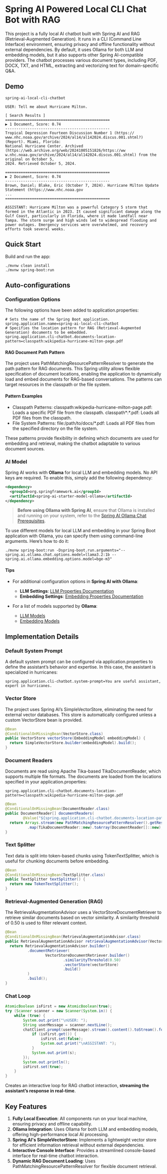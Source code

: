 # Spring AI Powered Local CLI Chat Bot with RAG

This project is a fully local AI chatbot built with Spring AI and RAG (Retrieval-Augmented Generation). It runs in a CLI (Command Line Interface) environment, ensuring privacy and offline functionality without external dependencies. By default, it uses Ollama for both LLM and embedding models, but it also supports other Spring AI-compatible providers. The chatbot processes various document types, including PDF, DOCX, TXT, and HTML, extracting and vectorizing text for domain-specific Q&A.

## Demo
```
spring-ai-local-cli-chatbot

USER: Tell me about Hurricane Milton.

[ Search Results ]
===============================================
▶ 1 Document, Score: 0.74
-----------------------------------------------
Tropical Depression Fourteen Discussion Number 1 (https://
www.nhc.noaa.gov/archive/2024/al14/al142024.discus.001.shtml?) (Report). Miami, Florida:
National Hurricane Center. Archived (https://web.archive.org/web/20241005151826/https://ww
w.nhc.noaa.gov/archive/2024/al14/al142024.discus.001.shtml) from the original on October 5,
2024. Retrieved October 5, 2024.

===============================================
▶ 2 Document, Score: 0.74
-----------------------------------------------
Brown, Daniel; Blake, Eric (October 7, 2024). Hurricane Milton Update Statement (https://www.nhc.noaa.gov
...
===============================================

ASSISTANT: Hurricane Milton was a powerful Category 5 storm that formed in the Atlantic in 2023. It caused significant damage along the Gulf Coast, particularly in Florida, where it made landfall near Tampa. The storm surge and high winds led to widespread flooding and power outages. Emergency services were overwhelmed, and recovery efforts took several weeks.
```

## Quick Start

Build and run the app:
```
./mvnw clean install
./mvnw spring-boot:run
```

## Auto-configurations

### Configuration Options
The following options have been added to application.properties:
```
# Sets the name of the Spring Boot application.
spring.application.name=spring-ai-local-cli-chatbot
# Specifies the location pattern for RAG (Retrieval-Augmented Generation) documents to be embedded.
spring.application.cli-chatbot.documents-location-pattern=classpath:wikipedia-hurricane-milton-page.pdf
```
#### RAG Document Path Pattern
The project uses PathMatchingResourcePatternResolver to generate the path pattern for RAG documents. This Spring utility allows flexible specification of document locations, enabling the application to dynamically load and embed documents for RAG-based conversations. The patterns can target resources in the classpath or the file system.

#### Pattern Examples
- Classpath Patterns:
classpath:wikipedia-hurricane-milton-page.pdf: Loads a specific PDF file from the classpath.
classpath*:*.pdf: Loads all PDF files from the classpath.
- File System Patterns:
file:/path/to/docs/*.pdf: Loads all PDF files from the specified directory on the file system.

These patterns provide flexibility in defining which documents are used for embedding and retrieval, making the chatbot adaptable to various document sources.

### AI Model

Spring AI works with **Ollama** for local LLM and embedding models. No API keys are required.
To enable this, simply add the following dependency:
```xml
<dependency>
  <groupId>org.springframework.ai</groupId>
  <artifactId>spring-ai-starter-model-ollama</artifactId>
</dependency>
```
> **Before using Ollama with Spring AI**, ensure that Ollama is installed and running on your system, refer to the [Spring AI Ollama Chat Prerequisites](https://docs.spring.io/spring-ai/reference/api/chat/ollama-chat.html#_prerequisites).

To use different models for local LLM and embedding in your Spring Boot application with Ollama, you can specify them using command-line arguments. Here’s how to do it:
```
./mvnw spring-boot:run -Dspring-boot.run.arguments="--spring.ai.ollama.chat.options.model=llama3.2:1b --spring.ai.ollama.embedding.options.model=bge-m3"
```
#### Tips

- For additional configuration options in **Spring AI with Ollama**:
    - **LLM Settings**: [LLM Properties Documentation](https://docs.spring.io/spring-ai/reference/api/chat/ollama-chat.html#_chat_properties)
    - **Embedding Settings**: [Embedding Properties Documentation](https://docs.spring.io/spring-ai/reference/api/embeddings/ollama-embeddings.html#_embedding_properties)

- For a list of models supported by **Ollama**:
    - [LLM Models](https://github.com/ollama/ollama?tab=readme-ov-file#model-library)
    - [Embedding Models](https://ollama.com/search?c=embedding)

## Implementation Details
### Default System Prompt
A default system prompt can be configured via application.properties to define the assistant’s behavior and expertise.
In this case, the assistant is specialized in hurricanes:
```properties
spring.application.cli-chatbot.system-prompt=You are useful assistant, expert in hurricanes.
```
### Vector Store
The project uses Spring AI’s SimpleVectorStore, eliminating the need for external vector databases.
This store is automatically configured unless a custom VectorStore bean is provided.
```java
@Bean
@ConditionalOnMissingBean(VectorStore.class)
public VectorStore vectorStore(EmbeddingModel embeddingModel) {
  return SimpleVectorStore.builder(embeddingModel).build();
}
```
### Document Readers
Documents are read using Apache Tika-based TikaDocumentReader, which supports multiple file formats.
The documents are loaded from the locations specified in your application.properties:
```properties
spring.application.cli-chatbot.documents-location-pattern=classpath:wikipedia-hurricane-milton-page.pdf
```
```java
@Bean
@ConditionalOnMissingBean(DocumentReader.class)
public DocumentReader[] documentReaders(
        @Value("${spring.application.cli-chatbot.documents-location-pattern}") String documentsLocationPattern) throws IOException {
  return Arrays.stream(new PathMatchingResourcePatternResolver().getResources(documentsLocationPattern))
          .map(TikaDocumentReader::new).toArray(DocumentReader[]::new);
}
```
### Text Splitter
Text data is split into token-based chunks using TokenTextSplitter, which is useful for chunking documents before embedding.
```java
@Bean
@ConditionalOnMissingBean(TextSplitter.class)
public TextSplitter textSplitter() {
  return new TokenTextSplitter();
}
```
### Retrieval-Augmented Generation (RAG)
The RetrievalAugmentationAdvisor uses a VectorStoreDocumentRetriever to retrieve similar documents based on vector similarity.
A similarity threshold of 0.50 is used to filter relevant context.
```java
@Bean
@ConditionalOnMissingBean(RetrievalAugmentationAdvisor.class)
public RetrievalAugmentationAdvisor retrievalAugmentationAdvisor(VectorStore vectorStore) {
  return RetrievalAugmentationAdvisor.builder()
          .documentRetriever(
                  VectorStoreDocumentRetriever.builder()
                          .similarityThreshold(0.50)
                          .vectorStore(vectorStore)
                          .build()
          )
          .build();
}
```

### Chat Loop
```java
AtomicBoolean isFirst = new AtomicBoolean(true);
try (Scanner scanner = new Scanner(System.in)) {
    while (true) {
        System.out.print("\nUSER: ");
        String userMessage = scanner.nextLine();
        chatClient.prompt(userMessage).stream().content().toStream().forEach(s -> {
            if (isFirst.get()) {
                isFirst.set(false);
                System.out.print("\nASSISTANT: ");
            }
            System.out.print(s);
        });
        System.out.println();
        isFirst.set(true);
    }
}
```
Creates an interactive loop for RAG chatbot interaction, **streaming the assistant’s response in real-time**.

## Key Features

1. **Fully Local Execution**: All components run on your local machine, ensuring privacy and offline capability.
2. **Ollama Integration**: Uses Ollama for both LLM and embedding models, offering high-performance local AI processing.
3. **Spring AI's SimpleVectorStore**: Implements a lightweight vector store for efficient information retrieval without external dependencies.
4. **Interactive Console Interface**: Provides a streamlined console-based interface for real-time chatbot interaction.
5. **Dynamic RAG Document Loading**: Uses PathMatchingResourcePatternResolver for flexible document retrieval.

